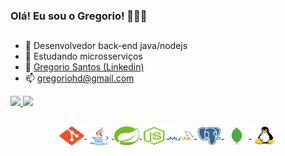 ### Olá! Eu sou o Gregorio! 🧑🏾‍💻
##
- 🔭 Desenvolvedor back-end java/nodejs
- 🌱 Estudando microsserviços 
- 💬 <a href="https://www.linkedin.com/in/gregorio-santos/" > Gregorio Santos (Linkedin) </a>
- 📫 <a href="mailto:gregoriohd@gmail.com">gregoriohd@gmail.com </a>

<!--
**gregoriohd/gregoriohd** is a ✨ _special_ ✨ repository because its `README.md` (this file) appears on your GitHub profile.

Here are some ideas to get you started:

- 🔭 I’m currently working on ...
- 🌱 I’m currently learning ...
- 👯 I’m looking to collaborate on ...
- 🤔 I’m looking for help with ...
- 💬 Ask me about ...
- 📫 How to reach me: ...
- 😄 Pronouns: ...
- ⚡ Fun fact: ...

-->
<div>
  <a href="https://github.com/gregoriohd/" >
  <img height="160cm" src="https://github-readme-stats.vercel.app/api?username=gregoriohd&theme=react&show_icons=true&count_private=true" />
  <img height="160cm" src="https://github-readme-stats.vercel.app/api/top-langs/?username=gregoriohd&theme=react&show_icons=true&layout=compact" />
  <!-- <img height="180cm" src="https://github-readme-stats.vercel.app/api/pin?username=gregoriohd&repo=github-readme-stats&theme=dark&count_private=true" /> 
    <img height="180cm" src="https://github-readme-stats.vercel.app/api/wakatime?username=gregoriohd /> -->
</div>
 
  ##
<div align="center">
    <img align="center" alt="git" height="30" width="40" src="https://github.com/devicons/devicon/blob/master/icons/git/git-plain.svg" />
    <img align="center" alt="java" height="30" width="40" src="https://github.com/devicons/devicon/blob/master/icons/java/java-original.svg" />
    <img align="center" alt="spring" height="30" width="40" src="https://github.com/devicons/devicon/blob/master/icons/spring/spring-original.svg" />
    <img align="center" alt="nodejs" height="30" width="40" src="https://github.com/devicons/devicon/blob/master/icons/nodejs/nodejs-plain.svg" />
    <img align="center" alt="mysql" height="30" width="40" src="https://github.com/devicons/devicon/blob/master/icons/mysql/mysql-original-wordmark.svg"/>
 <img align="center" alt="postgresql" height="30" width="40" src="https://github.com/devicons/devicon/blob/master/icons/postgresql/postgresql-plain.svg" />
    <img align="center" alt="mongodb" height="30" width="40" src="https://github.com/devicons/devicon/blob/master/icons/mongodb/mongodb-plain.svg" />
    <img align="center" alt="linux" height="30" width="40" src="https://github.com/devicons/devicon/blob/master/icons/linux/linux-original.svg" />
    
</div>

